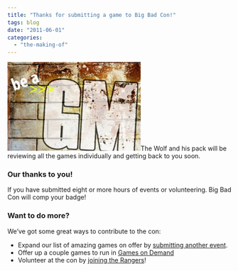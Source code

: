 ```yaml
---
title: "Thanks for submitting a game to Big Bad Con!"
tags: blog
date: "2011-06-01"
categories: 
  - "the-making-of"
---
```


![Volunteer](images/homepage-image2-300x200.jpg)The Wolf and his pack will be reviewing all the games individually and getting back to you soon.

### Our thanks to you!

If you have submitted eight or more hours of events or volunteering. Big Bad Con will comp your badge!

### Want to do more?

We’ve got some great ways to contribute to the con:

- Expand our list of amazing games on offer by [submitting another event](/volunteer/run-an-event/).
- Offer up a couple games to run in [Games on Demand](/volunteer/be-a-god/)
- Volunteer at the con by [joining the Rangers](/join-the-rangers/)!
